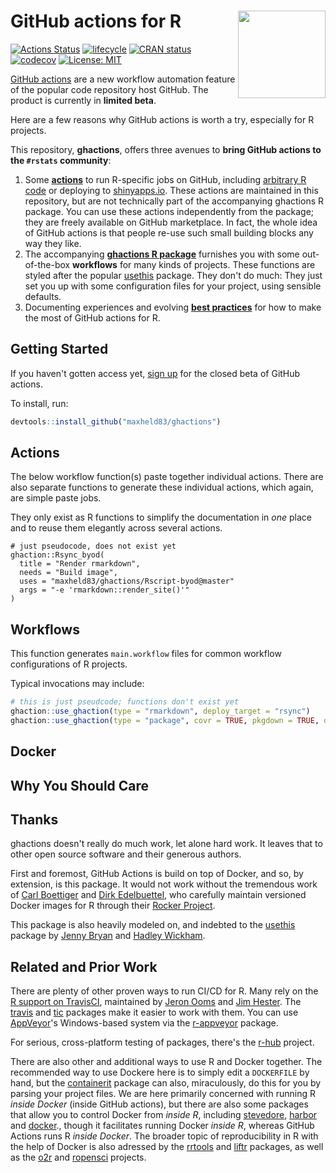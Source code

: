 # GitHub actions for R <img src="https://github.com/maxheld83/ghactions/blob/master/logo.png?raw=true" align="right" height=140/>

[![Actions Status](https://wdp9fww0r9.execute-api.us-west-2.amazonaws.com/production/badge/maxheld83/ghactions)](https://github.com/maxheld83/ghactions/actions)
[![lifecycle](https://img.shields.io/badge/lifecycle-experimental-orange.svg)](https://www.tidyverse.org/lifecycle/#experimental)
[![CRAN status](https://www.r-pkg.org/badges/version/ghactions)](https://cran.r-project.org/package=ghactions)
[![codecov](https://codecov.io/gh/maxheld83/ghactions/branch/master/graph/badge.svg)](https://codecov.io/gh/maxheld83/ghactions)
[![License: MIT](https://img.shields.io/github/license/maxheld83/ghactions.svg?style=flat)](https://opensource.org/licenses/MIT)

[GitHub actions](https://github.com/features/actions) are a new workflow automation feature of the popular code repository host GitHub.
The product is currently in **limited beta**.

Here are a few reasons why GitHub actions is worth a try, especially for R projects.

This repository, **ghactions**, offers three avenues to **bring GitHub actions to the `#rstats` community**:

1. Some [**actions**](#actions) to run R-specific jobs on GitHub, including [arbitrary R code](http://www.maxheld.de/ghactions/articles/rscript-byod.html) or deploying to [shinyapps.io](http://shinyapps.io).
  These actions are maintained in this repository, but are not technically part of the accompanying ghactions R package.
  You can use these actions independently from the package; they are freely available on GitHub marketplace.
  In fact, the whole idea of GitHub actions is that people re-use such small building blocks any way they like.
2. The accompanying [**ghactions R package**](#workflows) furnishes you with some out-of-the-box **workflows** for many kinds of projects.
  These functions are styled after the popular [usethis](http://usethis.r-lib.org) package.
  They don't do much: They just set you up with some configuration files for your project, using sensible defaults.
3. Documenting experiences and evolving [**best practices**](http://www.maxheld.de/ghactions/articles/why) for how to make the most of GitHub actions for R.


## Getting Started

If you haven't gotten access yet, [sign up](https://github.com/features/actions) for the closed beta of GitHub actions.

To install, run:

```r
devtools::install_github("maxheld83/ghactions")
```


## Actions

The below workflow function(s) paste together individual actions.
There are also separate functions to generate these individual actions, which again, are simple paste jobs.

They only exist as R functions to simplify the documentation in *one* place and to reuse them elegantly across several actions.


```
# just pseudocode, does not exist yet
ghaction::Rsync_byod(
  title = "Render rmarkdown", 
  needs = "Build image", 
  uses = "maxheld83/ghactions/Rscript-byod@master"
  args = "-e 'rmarkdown::render_site()'"
)
```


## Workflows

This function generates `main.workflow` files for common workflow configurations of R projects.

Typical invocations may include:

```r
# this is just pseudcode; functions don't exist yet
ghaction::use_ghaction(type = "rmarkdown", deploy_target = "rsync")
ghaction::use_ghaction(type = "package", covr = TRUE, pkgdown = TRUE, deploy_target = "ghpages")
```


## Docker



## Why You Should Care


## Thanks

ghactions doesn't really do much work, let alone hard work.
It leaves that to other open source software and their generous authors.

First and foremost, GitHub Actions is build on top of Docker, and so, by extension, is this package.
It would not work without the tremendous work of [Carl Boettiger](https://www.carlboettiger.info) and [Dirk Edelbuettel](http://dirk.eddelbuettel.com), who carefully maintain versioned Docker images for R through their [Rocker Project](http://rocker-project.org).

This package is also heavily modeled on, and indebted to the [usethis](https://usethis.r-lib.org) package by [Jenny Bryan](https://jennybryan.org) and [Hadley Wickham](http://hadley.nz).


## Related and Prior Work

There are plenty of other proven ways to run CI/CD for R.
Many rely on the [R support on TravisCI](https://docs.travis-ci.com/user/languages/r/), maintained by [Jeron Ooms](https://github.com/jeroen) and [Jim Hester](https://www.jimhester.com).
The [travis](https://ropenscilabs.github.io/travis/) and [tic](https://ropenscilabs.github.io/tic/) packages make it easier to work with them.
You can use [AppVeyor](http://appveyor.com)'s Windows-based system via the [r-appveyor](https://github.com/krlmlr/r-appveyor) package.

For serious, cross-platform testing of packages, there's the [r-hub](http://r-hub.io) project.

There are also other and additional ways to use R and Docker together.
The recommended way to use Dockere here is to simply edit a `DOCKERFILE` by hand, but the [containerit](http://o2r.info/containerit/) package can also, miraculously, do this for you by parsing your project files.
We are here primarily concerned with running R *inside Docker* (inside GitHub actions), but there are also some packages that allow you to control Docker from *inside R*, including [stevedore](https://richfitz.github.io/stevedore/), [harbor](https://github.com/wch/harbor) and [docker](https://bhaskarvk.github.io/docker/)., though it facilitates running Docker *inside R*, whereas GitHub Actions runs R *inside Docker*.
The broader topic of reproducibility in R with the help of Docker is also adressed by the [rrtools](https://github.com/benmarwick/rrtools) and [liftr](https://liftr.me) packages, as well as the [o2r](https://o2r.info) and [ropensci](https://ropensci.org) projects.

